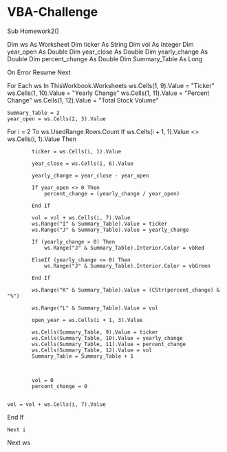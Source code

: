 # VBA-Challenge

Sub Homework2()

Dim ws As Worksheet
Dim ticker As String
Dim vol As Integer
Dim year_open As Double
Dim year_close As Double
Dim yearly_change As Double
Dim percent_change As Double
Dim Summary_Table As Long

On Error Resume Next


For Each ws In ThisWorkbook.Worksheets
    ws.Cells(1, 9).Value = "Ticker"
    ws.Cells(1, 10).Value = "Yearly Change"
    ws.Cells(1, 11).Value = "Percent Change"
    ws.Cells(1, 12).Value = "Total Stock Volume"

    Summary_Table = 2
    year_open = ws.Cells(2, 3).Value

For i = 2 To ws.UsedRange.Rows.Count
    If ws.Cells(i + 1, 1).Value <> ws.Cells(i, 1).Value Then
            
            ticker = ws.Cells(i, 1).Value
    
            year_close = ws.Cells(i, 6).Value

            yearly_change = year_close - year_open
            
            If year_open <> 0 Then
                percent_change = (yearly_change / year_open)
                
            End If
            
            vol = vol + ws.Cells(i, 7).Value
            ws.Range("I" & Summary_Table).Value = ticker
            ws.Range("J" & Summary_Table).Value = yearly_change
        
            If (yearly_change > 0) Then
                ws.Range("J" & Summary_Table).Interior.Color = vbRed
                
            ElseIf (yearly_change <= 0) Then
                ws.Range("J" & Summary_Table).Interior.Color = vbGreen
                
            End If
            
            ws.Range("K" & Summary_Table).Value = (CStr(percent_change) & "%")
            
            ws.Range("L" & Summary_Table).Value = vol
            
            open_year = ws.Cells(i + 1, 3).Value
            
            ws.Cells(Summary_Table, 9).Value = ticker
            ws.Cells(Summary_Table, 10).Value = yearly_change
            ws.Cells(Summary_Table, 11).Value = percent_change
            ws.Cells(Summary_Table, 12).Value = vol
            Summary_Table = Summary_Table + 1

    
        
            vol = 0
            percent_change = 0
    

    vol = vol + ws.Cells(i, 7).Value
    
End If

    Next i
Next ws
